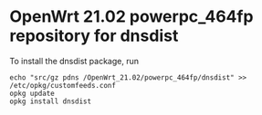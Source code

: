 OpenWrt 21.02 powerpc_464fp repository for dnsdist
========

To install the dnsdist package, run

```
echo "src/gz pdns /OpenWrt_21.02/powerpc_464fp/dnsdist" >> /etc/opkg/customfeeds.conf
opkg update
opkg install dnsdist
```
